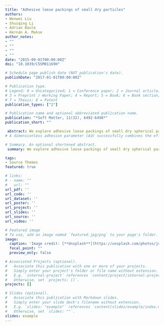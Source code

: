 ```yaml
---
title: "Adhesive loose packings of small dry particles"
authors:
- Wenwei Liu
- Shuiqing Li
- Adrian Baule
- Hernán A. Makse
author_notes:
- ""
- ""
- ""
- ""
date: "2015-09-01T00:00:00Z"
doi: "10.1039/C5SM01169H"

# Schedule page publish date (NOT publication's date).
publishDate: "2017-01-01T00:00:00Z"

# Publication type.
# Legend: 0 = Uncategorized; 1 = Conference paper; 2 = Journal article;
# 3 = Preprint / Working Paper; 4 = Report; 5 = Book; 6 = Book section;
# 7 = Thesis; 8 = Patent
publication_types: ["2"]

# Publication name and optional abbreviated publication name.
publication: "*Soft Matter, 11(32), 6492-6498*"
publication_short: ""

 abstract: We explore adhesive loose packings of small dry spherical particles of micrometer size using 3D discrete-element simulations with adhesive contact mechanics and statistical ensemble theory. 
# A dimensionless adhesion parameter (Ad) successfully combines the effects of particle velocities, sizes and the work of adhesion, identifying a universal regime of adhesive packings for Ad > 1. The structural properties of the packings in this regime are well described by an ensemble approach based on a coarse-grained volume function that includes the correlation between bulk and contact spheres. Our theoretical and numerical results predict: (i) an equation of state for adhesive loose packings that appear as a continuation from the frictionless random close packing (RCP) point in the jamming phase diagram and (ii) the existence of an asymptotic adhesive loose packing point at a coordination number Z = 2 and a packing fraction phi = 1/23. Our results highlight that adhesion leads to a universal packing regime at packing fractions much smaller than the random loose packing (RLP), which can be described within a statistical mechanical framework. We present a general phase diagram of jammed matter comprising frictionless, frictional, adhesive as well as non-spherical particles, providing a classification of packings in terms of their continuation from the spherical frictionless RCP.

# Summary. An optional shortened abstract.
 summary: We explore adhesive loose packings of small dry spherical particles of micrometer size using 3D discrete-element simulations with adhesive contact mechanics and statistical ensemble theory.

tags:
- Source Themes
featured: true

# links:
# - name: ""
#   url: ""
url_pdf: ''
url_code: ''
url_dataset: ''
url_poster: ''
url_project: ''
url_slides: ''
url_source: ''
url_video: ''

# Featured image
# To use, add an image named `featured.jpg/png` to your page's folder. 
image:
  caption: 'Image credit: [**Unsplash**](https://unsplash.com/photos/jdD8gXaTZsc)'
  focal_point: ""
  preview_only: false

# Associated Projects (optional).
#   Associate this publication with one or more of your projects.
#   Simply enter your project's folder or file name without extension.
#   E.g. `internal-project` references `content/project/internal-project/index.md`.
#   Otherwise, set `projects: []`.
projects: []

# Slides (optional).
#   Associate this publication with Markdown slides.
#   Simply enter your slide deck's filename without extension.
#   E.g. `slides: "example"` references `content/slides/example/index.md`.
#   Otherwise, set `slides: ""`.
slides: example
---
```

